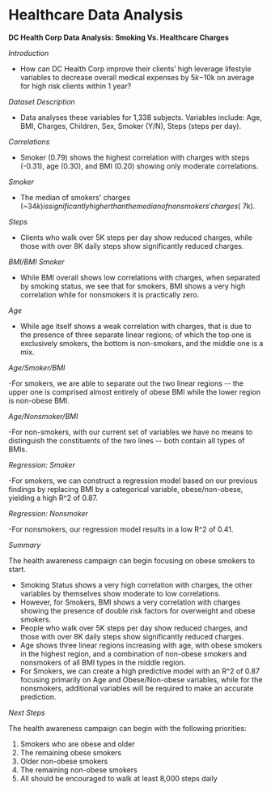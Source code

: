 # Healthcare Data Analysis
**DC Health Corp Data Analysis: Smoking Vs. Healthcare Charges**

*Introduction*

- How can DC Health Corp improve their clients’ high leverage lifestyle variables to decrease overall medical expenses by $5k-$10k on average for high risk clients within 1 year?  

*Dataset Description*

- Data analyses these variables for 1,338 subjects. Variables include: Age, BMI, Charges, Children, Sex, Smoker (Y/N), Steps (steps per day). 

*Correlations*

- Smoker (0.79) shows the highest correlation with charges with steps (-0.31),  age (0.30), and BMI (0.20) showing only moderate correlations.

*Smoker*

- The median of smokers' charges (~$34k) is significantly higher than the median of nonsmokers' charges (~$7k).

*Steps*

- Clients who walk over 5K steps per day show reduced charges, while those with over 8K daily steps show significantly reduced charges.

*BMI/BMI Smoker*

- While BMI overall shows low correlations with charges, when separated by smoking status, we see that for smokers, BMI shows a very high correlation while for nonsmokers it is practically zero.

*Age*

- While age itself shows a weak correlation with charges, that is due to the presence of three separate linear regions; of which the top one is exclusively smokers, the bottom is non-smokers, and the middle one is a mix.

*Age/Smoker/BMI*

-For smokers, we are able to separate out the two linear regions -- the upper one is comprised almost entirely of obese BMI while the lower region is non-obese BMI. 

*Age/Nonsmoker/BMI*

-For non-smokers, with our current set of variables we have no means to distinguish the constituents of the two lines -- both contain all types of BMIs. 

*Regression: Smoker*

 -For smokers, we can construct a regression model based on our previous findings by replacing BMI by a categorical variable, obese/non-obese, yielding a high R^2 of 0.87. 
 
*Regression: Nonsmoker*

-For nonsmokers, our regression model results in a low R^2 of 0.41.

*Summary*

The health awareness campaign can begin focusing on obese smokers to start.


- Smoking Status shows a very high correlation with charges, the other variables by themselves show moderate to low correlations.
- However, for Smokers, BMI shows a very correlation with charges showing the presence of double risk factors for overweight and obese smokers.
- People who walk over 5K steps per day show reduced charges, and those with over 8K daily steps show significantly reduced charges.
- Age shows three linear regions increasing with age, with obese smokers in the highest region, and a combination of non-obese smokers and nonsmokers of all BMI types in the middle region.
- For Smokers, we can create a high predictive model with an R^2 of 0.87 focusing primarily on Age and Obese/Non-obese variables, while for the nonsmokers, additional variables will be required to make an accurate prediction.


*Next Steps*


The health awareness campaign can begin with the following priorities:
1) Smokers who are obese and older
2) The remaining obese smokers
3) Older non-obese smokers 
4) The remaining non-obese smokers
5) All should be encouraged to walk at least 8,000 steps daily

